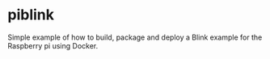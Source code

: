 # piblink

Simple example of how to build, package and deploy a Blink example for the Raspberry pi using Docker.
